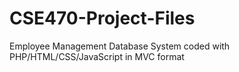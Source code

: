 # CSE470-Project-Files
Employee Management Database System coded with PHP/HTML/CSS/JavaScript in MVC format
